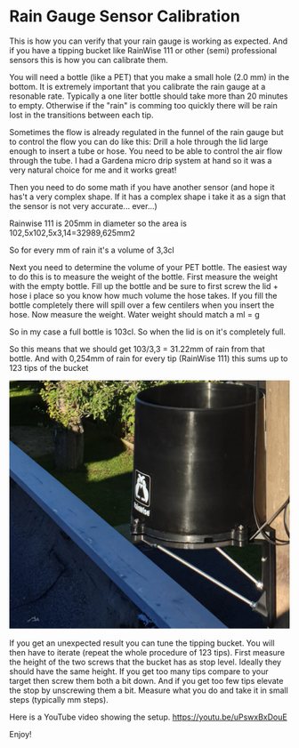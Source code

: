 # Rain Gauge Sensor Calibration
This is how you can verify that your rain gauge is working as expected. And if you have a tipping bucket like RainWise 111 or other (semi) professional sensors this is how you can calibrate them.

You will need a bottle (like a PET) that you make a small hole (2.0 mm) in the bottom. It is extremely important that you calibrate the rain gauge at a resonable rate. Typically a one liter bottle should take more than 20 minutes to empty. Otherwise if the "rain" is comming too quickly there will be rain lost in the transitions between each tip. 

Sometimes the flow is already regulated in the funnel of the rain gauge but to control the flow you can do like this: Drill a hole through the lid large enough to insert a tube or hose. You need to be able to control the air flow through the tube. I had a Gardena micro drip system at hand so it was a very natural choice for me and it works great!

Then you need to do some math if you have another sensor (and hope it has't a very complex shape. If it has a complex shape i take it as a sign that the sensor is not very accurate... ever...)

Rainwise 111 is 205mm in diameter so the area is 102,5x102,5x3,14=32989,625mm2

So for every mm of rain it's a volume of 3,3cl

Next you need to determine the volume of your PET bottle. The easiest way to do this is to measure the weight of the bottle. First measure the weight with the empty bottle. Fill up the bottle and be sure to first screw the lid + hose i place so you know how much volume the hose takes. If you fill the bottle completely there will spill over a few centilers when you insert the hose. Now measure the weight. Water weight should match a ml = g

So in my case a full bottle is 103cl. So when the lid is on it's completely full.

So this means that we should get 103/3,3 = 31.22mm of rain from that bottle. And with 0,254mm of rain for every tip (RainWise 111) this sums up to 123 tips of the bucket

![1](https://github.com/boanjo/boanjo.github.io/blob/master/rain_mounted.jpg?raw=true "Pic 1")

If you get an unexpected result you can tune the tipping bucket. You will then have to iterate (repeat the whole procedure of 123 tips). First measure the height of the two screws that the bucket has as stop level. Ideally they should have the same height. If you get too many tips compare to your target then screw them both a bit down. And if you get too few tips elevate the stop by unscrewing them a bit. Measure what you do and take it in small steps (typically mm steps).

Here is a YouTube video showing the setup.
https://youtu.be/uPswxBxDouE

Enjoy!